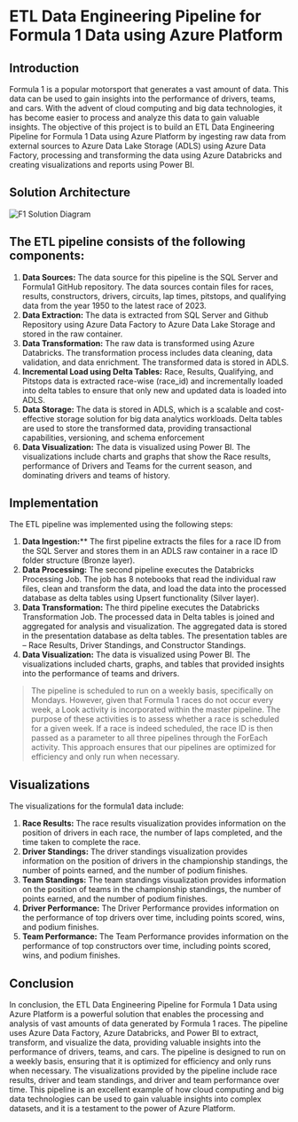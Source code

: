 # ETL Data Engineering Pipeline for Formula 1 Data using Azure Platform

## Introduction
Formula 1 is a popular motorsport that generates a vast amount of data. This data can be used to gain insights into the performance of drivers, teams, and cars. With the advent of cloud computing and big data technologies, it has become easier to process and analyze this data to gain valuable insights. The objective of this project is to build an ETL Data Engineering Pipeline for Formula 1 Data using Azure Platform by ingesting raw data from external sources to Azure Data Lake Storage (ADLS) using Azure Data Factory, processing and transforming the data using Azure Databricks and creating visualizations and reports using Power BI.


## Solution Architecture

![F1 Solution Diagram](https://github.com/Shakti93/formula1-project/assets/84408451/73490a10-4d57-4908-8169-fa901a77ddab)



## The ETL pipeline consists of the following components: 
1. **Data Sources:** The data source for this pipeline is the SQL Server and Formula1 GitHub repository. The data sources contain files for races, results, constructors, drivers, circuits, lap times, pitstops, and qualifying data from the year 1950 to the latest race of 2023. 
2. **Data Extraction:** The data is extracted from SQL Server and Github Repository using Azure Data Factory to Azure Data Lake Storage and stored in the raw container. 
3. **Data Transformation:** The raw data is transformed using Azure Databricks. The transformation process includes data cleaning, data validation, and data enrichment. The transformed data is stored in ADLS. 
4. **Incremental Load using Delta Tables:** Race, Results, Qualifying, and Pitstops data is extracted race-wise (race_id) and incrementally loaded into delta tables to ensure that only new and updated data is loaded into ADLS.  
5. **Data Storage:** The data is stored in ADLS, which is a scalable and cost-effective storage solution for big data analytics workloads. Delta tables are used to store the transformed data, providing transactional capabilities, versioning, and schema enforcement 
6. **Data Visualization:** The data is visualized using Power BI. The visualizations include charts and graphs that show the Race results, performance of Drivers and Teams for the current season, and dominating drivers and teams of history. 


## Implementation 
The ETL pipeline was implemented using the following steps: 

1. **Data Ingestion:**** The first pipeline extracts the files for a race ID from the SQL Server and stores them in an ADLS raw container in a race ID folder structure (Bronze layer). 
2. **Data Processing:** The second pipeline executes the Databricks Processing Job. The job has 8 notebooks that read the individual raw files, clean and transform the data, and load the data into the processed database as delta tables using Upsert functionality (Silver layer).  
3. **Data Transformation:** The third pipeline executes the Databricks Transformation Job. The processed data in Delta tables is joined and aggregated for analysis and visualization. The aggregated data is stored in the presentation database as delta tables. The presentation tables are – Race Results, Driver Standings, and Constructor Standings. 
4. **Data Visualization:** The data is visualized using Power BI. The visualizations included charts, graphs, and tables that provided insights into the performance of teams and drivers. 


>
> The pipeline is scheduled to run on a weekly basis, specifically on Mondays. However, given that Formula 1 races do not occur every week, a Look activity is incorporated within the master pipeline. The purpose of these activities is to assess whether a race is scheduled for a given week. If a race is indeed scheduled, the race ID is then passed as a parameter to all three pipelines through the ForEach activity. This approach ensures that our pipelines are optimized for efficiency and only run when necessary. 
>


## Visualizations 
The visualizations for the formula1 data include: 

1. **Race Results:** The race results visualization provides information on the position of drivers in each race, the number of laps completed, and the time taken to complete the race. 
2. **Driver Standings:** The driver standings visualization provides information on the position of drivers in the championship standings, the number of points earned, and the number of podium finishes. 
3. **Team Standings:** The team standings visualization provides information on the position of teams in the championship standings, the number of points earned, and the number of podium finishes. 
4. **Driver Performance:** The Driver Performance provides information on the performance of top drivers over time, including points scored, wins, and podium finishes. 
5. **Team Performance:** The Team Performance provides information on the performance of top constructors over time, including points scored, wins, and podium finishes. 


## Conclusion 
In conclusion, the ETL Data Engineering Pipeline for Formula 1 Data using Azure Platform is a powerful solution that enables the processing and analysis of vast amounts of data generated by Formula 1 races. The pipeline uses Azure Data Factory, Azure Databricks, and Power BI to extract, transform, and visualize the data, providing valuable insights into the performance of drivers, teams, and cars. The pipeline is designed to run on a weekly basis, ensuring that it is optimized for efficiency and only runs when necessary. The visualizations provided by the pipeline include race results, driver and team standings, and driver and team performance over time. This pipeline is an excellent example of how cloud computing and big data technologies can be used to gain valuable insights into complex datasets, and it is a testament to the power of Azure Platform. 
